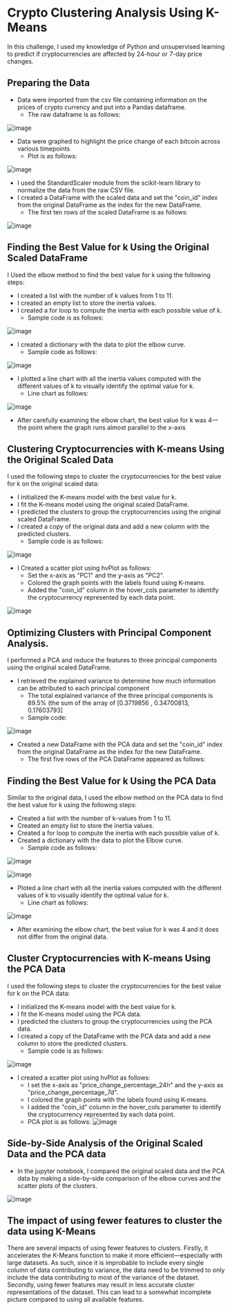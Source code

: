 # Crypto Clustering Analysis Using K-Means

In this challenge, I used my knowledge of Python and unsupervised learning to predict if cryptocurrencies are affected by 24-hour or 7-day price changes.

## Preparing the Data
* Data were imported from the csv file containing information on the prices of crypto currency and put into a Pandas dataframe.
    * The raw dataframe is as follows:
 
![image](https://github.com/nicholaishaw/CryptoClustering/assets/135463220/fb97d976-738c-4b69-9990-19817a19d294)

* Data were graphed to highlight the price change of each bitcoin across various timepoints
    * Plot is as follows:

![image](https://github.com/nicholaishaw/CryptoClustering/assets/135463220/455214b6-53c4-4e72-818e-c5fd51f36455)

* I used the StandardScaler module from the scikit-learn library to normalize the data from the raw CSV file.
* I created a DataFrame with the scaled data and set the "coin_id" index from the original DataFrame as the index for the new DataFrame.
    * The first ten rows of the scaled DataFrame is as follows:
 
![image](https://github.com/nicholaishaw/CryptoClustering/assets/135463220/66dd83ef-d6c3-4365-a18e-9b8aaee21756)

## Finding the Best Value for k Using the Original Scaled DataFrame
I Used the elbow method to find the best value for k using the following steps:

* I created a list with the number of k values from 1 to 11.
* I created an empty list to store the inertia values.
* I created a for loop to compute the inertia with each possible value of k.
    * Sample code is as follows:
 
![image](https://github.com/nicholaishaw/CryptoClustering/assets/135463220/a45f6ee9-5c16-4d60-bf57-647f48b4f7d6)

* I created a dictionary with the data to plot the elbow curve.
    * Sample code as follows:

![image](https://github.com/nicholaishaw/CryptoClustering/assets/135463220/9528429f-c30a-4450-a8c6-2b6dfb1b52eb)

* I plotted a line chart with all the inertia values computed with the different values of k to visually identify the optimal value for k.
    * Line chart as follows:

![image](https://github.com/nicholaishaw/CryptoClustering/assets/135463220/f8627ff6-e1d0-4962-b6f7-ad1823968014)

* After carefully examining the elbow chart, the best value for k was 4—the point where the graph runs almost parallel to the x-axis

## Clustering Cryptocurrencies with K-means Using the Original Scaled Data
I used the following steps to cluster the cryptocurrencies for the best value for k on the original scaled data:

* I initialized the K-means model with the best value for k.
* I fit the K-means model using the original scaled DataFrame.
* I predicted the clusters to group the cryptocurrencies using the original scaled DataFrame.
* I created a copy of the original data and add a new column with the predicted clusters.
    * Sample code is as follows:

![image](https://github.com/nicholaishaw/CryptoClustering/assets/135463220/80fdc872-e200-4a5f-b3fd-9fbc3b1839a9)

* I Created a scatter plot using hvPlot as follows:
    * Set the x-axis as "PC1" and the y-axis as "PC2".
    * Colored the graph points with the labels found using K-means.
    * Added the "coin_id" column in the hover_cols parameter to identify the cryptocurrency represented by each data point.

![image](https://github.com/nicholaishaw/CryptoClustering/assets/135463220/907b02ad-416c-4b44-b3e0-0258c749e3d7)

## Optimizing Clusters with Principal Component Analysis.
I performed a PCA and reduce the features to three principal components using the original scaled DataFrame.

* I retrieved the explained variance to determine how much information can be attributed to each principal component
    * The total explained variance of the three principal components is 89.5% (the sum of the array of [0.3719856 , 0.34700813, 0.17603793]
    * Sample code:

![image](https://github.com/nicholaishaw/CryptoClustering/assets/135463220/eb32bf4f-0a55-4a37-b3ff-245b47e5832f)

* Created a new DataFrame with the PCA data and set the "coin_id" index from the original DataFrame as the index for the new DataFrame.
    * The first five rows of the PCA DataFrame appeared as follows:
 

## Finding the Best Value for k Using the PCA Data
Similar to the original data, I used the elbow method on the PCA data to find the best value for k using the following steps:
* Created a list with the number of k-values from 1 to 11.
* Created an empty list to store the inertia values.
* Created a for loop to compute the inertia with each possible value of k.
* Created a dictionary with the data to plot the Elbow curve.
    * Sample code as follows:

![image](https://github.com/nicholaishaw/CryptoClustering/assets/135463220/e354a5f5-3196-41b0-bf3b-ed9f9d3b9080)

![image](https://github.com/nicholaishaw/CryptoClustering/assets/135463220/8c77df15-705a-4dd1-948c-a3738bf05258)

* Ploted a line chart with all the inertia values computed with the different values of k to visually identify the optimal value for k.
    * Line chart as follows:

![image](https://github.com/nicholaishaw/CryptoClustering/assets/135463220/9ef1e70a-42a7-4c1c-b7f3-7187a122d736)

* After examining the elbow chart, the best value for k was 4 and it does not differ from the original data.

## Cluster Cryptocurrencies with K-means Using the PCA Data
I used the following steps to cluster the cryptocurrencies for the best value for k on the PCA data:
* I initialized the K-means model with the best value for k.
* I fit the K-means model using the PCA data.
* I predicted the clusters to group the cryptocurrencies using the PCA data.
* I created a copy of the DataFrame with the PCA data and add a new column to store the predicted clusters.
    * Sample code is as follows:
 
![image](https://github.com/nicholaishaw/CryptoClustering/assets/135463220/206aaf48-f0f8-4187-a75b-652cbde6cefb)
  
* I created a scatter plot using hvPlot as follows:
    * I set the x-axis as "price_change_percentage_24h" and the y-axis as "price_change_percentage_7d".
    * I colored the graph points with the labels found using K-means.
    * I added the "coin_id" column in the hover_cols parameter to identify the cryptocurrency represented by each data point.
    * PCA plot is as follows:
![image](https://github.com/nicholaishaw/CryptoClustering/assets/135463220/cbbff5fb-cef9-4629-9908-926c78d48175)

## Side-by-Side Analysis of the Original Scaled Data and the PCA data
* In the jupyter notebook, I compared the original scaled data and the PCA data by making a side-by-side comparison of the elbow curves and the scatter plots of the clusters.

![image](https://github.com/nicholaishaw/CryptoClustering/assets/135463220/c7999933-3083-4ad4-9900-3f11fb20e214)

## The impact of using fewer features to cluster the data using K-Means
There are several impacts of using fewer features to clusters. Firstly, it accelerates the K-Means function to make it more efficient—especially with large datasets. As such, since it is improbable to include every single column of data contributing to variance, the data need to be trimmed to only include the data contributing to most of the variance of the dataset. Secondly, using fewer features may result in less accurate cluster representations of the dataset. This can lead to a somewhat incomplete picture compared to using all available features.
